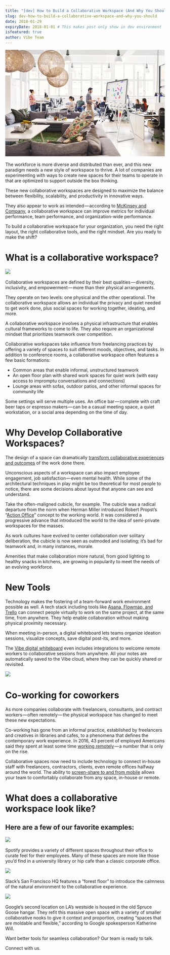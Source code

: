 ```yaml
---
title: "[dev] How to Build a Collaborative Workspace (And Why You Should)"
slug: dev-how-to-build-a-collaborative-workspace-and-why-you-should
date: 2018-01-29
expiryDate: 2018-01-01 # This makes post only show in dev environment
isfeatured: true
author: Vibe Team
---
```


![](cover.jpg)

The workforce is more diverse and distributed than ever, and this new paradigm needs a new style of workspace to thrive. A lot of companies are experimenting with ways to create new spaces for their teams to operate in that are optimized to support outside the box thinking.

These new collaborative workspaces are designed to maximize the balance between flexibility, scalability, and productivity in innovative ways.

They also appear to work as intended — according to [McKinsey and Company](https://www.mckinsey.com/business-functions/organization/our-insights/mapping-the-value-of-employee-collaboration), a collaborative workspace can improve metrics for individual performance, team performance, and organization-wide performance.

To build a collaborative workspace for your organization, you need the right layout, the right collaborative tools, and the right mindset. Are you ready to make the shift?

# What is a collaborative workspace?

![](https://lh4.googleusercontent.com/gZ8GNCvqmwqyTYjPqSk-ReBNHw-6DMnXkAgQNJkKegZDl13VOBV839DVbFYbFaVlyq7XM3KPQ5d630YbhYWE7cLpnvKhfUaox_m2u9v251cY4MMqYhw6jWc8KBAq_3G5yOtIHWTE)

Collaborative workspaces are defined by their best qualities — diversity, inclusivity, and empowerment — more than their physical arrangements.

They operate on two levels: one physical and the other operational. The collaborative workspace allows an individual the privacy and quiet needed to get work done, plus social spaces for working together, ideating, and more.

A collaborative workspace involves a physical infrastructure that enables cultural frameworks to come to life. They also require an organizational mindset that prioritizes teamwork over competition.

Collaborative workspaces take influence from freelancing practices by offering a variety of spaces to suit different moods, objectives, and tasks. In addition to conference rooms, a collaborative workspace often features a few basic formations:


- Common areas that enable informal, unstructured teamwork
- An open floor plan with shared work spaces for quiet work (with easy access to impromptu conversations and connections)
- Lounge areas with sofas, outdoor patios, and other informal spaces for community life

Some settings will serve multiple uses. An office bar — complete with craft beer taps or espresso makers — can be a casual meeting space, a quiet workstation, or a social area depending on the time of day.

# Why Develop Collaborative Workspaces?

The design of a space can dramatically [transform collaborative experiences and outcomes](https://www.ciphr.com/features/how-does-office-design-affect-productivity/) of the work done there.

Unconscious aspects of a workspace can also impact employee engagement, job satisfaction — even mental health. While some of the architectural techniques in play might be too theoretical for most people to notice, there are some decisions about layout that anyone can see and understand.

Take the often-maligned cubicle, for example. The cubicle was a radical departure from the norm when Herman Miller introduced Robert Propst’s “[Action Office](https://www.hermanmiller.com/products/workspaces/workstations/action-office-system/design-story/)” concept to the working world. It was considered a progressive advance that introduced the world to the idea of semi-private workspaces for the masses.

As work cultures have evolved to center collaboration over solitary deliberation, the cubicle is now seen as outmoded and isolating; it’s bad for teamwork and, in many instances, morale.

Amenities that make collaboration more natural, from good lighting to healthy snacks in kitchens, are growing in popularity to meet the needs of an evolving workforce.


# New Tools

Technology makes the fostering of a team-forward work environment possible as well. A tech stack including tools like [Asana, Flowmap, and Trello](https://vibe.us/product/) can connect people virtually to work on the same project, at the same time, from anywhere. They help enable collaboration without making physical proximity necessary.

When meeting in-person, a digital whiteboard lets teams organize ideation sessions, visualize concepts, save digital post-its, and more.

The [Vibe digital whiteboard](https://order.vibe.us/) even includes integrations to welcome remote workers to collaborative sessions from anywhere. All your notes are automatically saved to the Vibe cloud, where they can be quickly shared or revisited.

![](https://lh6.googleusercontent.com/jrRkPEFP-3kEyisRRejN_KMJuJJQloIC4RuyfcEvdhXsPdA-ho5ALkupDZ511EvDuC2X5RT1a77-njsBeBYo6nZ_6lGprKSCs0FTWKyvyDWAYyFD2VU_bl51_sAqAXZbko3hhYcf)



# Co-working for coworkers

As more companies collaborate with freelancers, consultants, and contract workers — often remotely — the physical workspace has changed to meet these new expectations.

Co-working has gone from an informal practice, established by freelancers and creatives in libraries and cafes, to a phenomena that defines the contemporary work experience. In 2016, 43 percent of employed Americans said they spent at least some time [working remotely](https://www.nytimes.com/2017/02/15/us/remote-workers-work-from-home.html) — a number that is only on the rise.

Collaborative spaces now need to include technology to connect in-house staff with freelancers, contractors, clients, even remote offices halfway around the world. The ability to [screen-share to and from mobile](https://vibe.us/product/#all-in-one) allows your team to comfortably collaborate from any space, in-house or remote.


# What does a collaborative workspace look like?
## Here are a few of our favorite examples:


![](https://lh6.googleusercontent.com/PFBHg3LnEzmwxvgUE_AXQk_fqpcrhhQneLAFWM6HVNdDvsO6sm-sjjEZe8Q1-pFX8v9CMrhStSNqJC-NRt-UB6YNGQeywJSfzMSdsIwM0VS2jt8Dp_zMp__lFuytsoTy_4hClPrh)


Spotify provides a variety of different spaces throughout their office to curate feel for their employees. Many of these spaces are more like those you’d find in a university library or hip cafe than a classic corporate office.


![](https://lh5.googleusercontent.com/F0DQORoo7GlxJS2Oewj8ZqCRGy1Tta38gqhAQfRI0xWBs4YbwQuxUKh1MEFDUDn2kR6nt7MJP8QBbzkK1xIkw7C6_PL9gKmKE0WdeagE8rmV6Xp2rHdeAdxHvNRTRYQQMWPz73rm)


Slack’s San Francisco HQ features a “forest floor” to introduce the calmness of the natural environment to the collaborative experience.


![](https://lh5.googleusercontent.com/x7CwVIKuGOQvq4oFRYDPVt1tgoMeZu-ZyTF-GpZ5Xlgtk0UVEdGMpYQ4Ke_UWLWtVvL1OeH4Kn-lgoSpv9YV910-wZ5zQpUlIqstJLHLvI3lvLKgqTkd3l2k09yJiWS0XyC4Y3oU)


Google’s second location on LA’s westside is housed in the old Spruce Goose hangar. They refit this massive open space with a variety of smaller collaborative nooks to give it context and proportion, creating “spaces that are moldable and flexible,” according to Google spokesperson Katherine Will.

Want better tools for seamless collaboration? Our team is ready to talk.

Connect with us.
